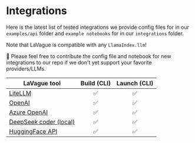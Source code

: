 # Integrations

Here is the latest list of tested integrations we provide config files for in our `examples/api` folder and `example notebooks` for in our `integrations` folder.

Note that LaVague is compatible with any `LlamaIndex.llm`! 

🤗 Please feel free to contribute the config file and notebook for new integrations to our repo if we don't yet support your favorite providers/LLMs.

| LaVague tool         | Build (CLI) | Launch (CLI) |
|----------------------|:-----------:|:------------:|
| [LiteLLM](https://docs.lavague.ai/en/latest/docs/action-engine/integrations/api/litellm/)          |     ✅      |     ✅       |
| [OpenAI](https://docs.lavague.ai/en/latest/docs/action-engine/integrations/api/openai/)           |     ✅      |     ✅       |
| [Azure OpenAI](https://docs.lavague.ai/en/latest/docs/action-engine/integrations/api/azure-openai/)     |     ✅      |     ✅       |
| [DeepSeek coder (local)](https://docs.lavague.ai/en/latest/docs/action-engine/integrations/local/local-inference/)    |     ✅      |     ✅       |
| [HuggingFace API](https://docs.lavague.ai/en/latest/docs/action-engine/integrations/api/hugging-face/)   |     ✅      |     ✅       |
